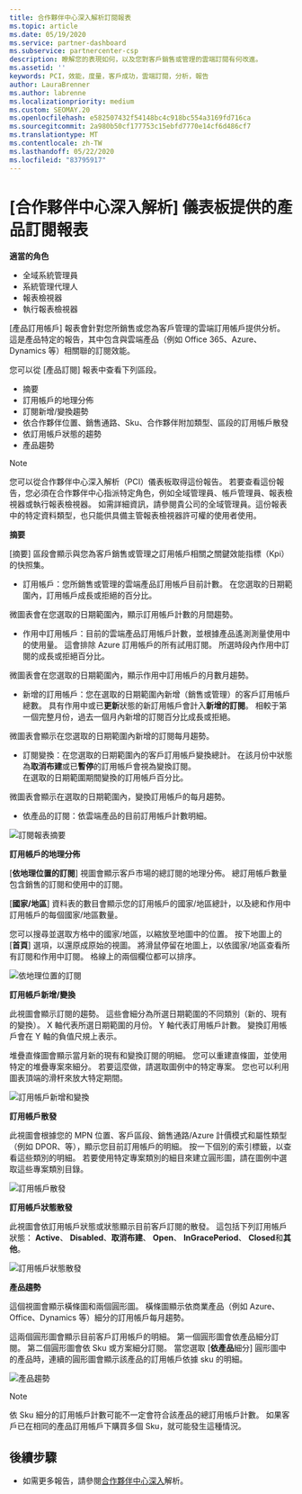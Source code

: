 ```yaml
---
title: 合作夥伴中心深入解析訂閱報表
ms.topic: article
ms.date: 05/19/2020
ms.service: partner-dashboard
ms.subservice: partnercenter-csp
description: 瞭解您的表現如何，以及您對客戶銷售或管理的雲端訂閱有何改進。
ms.assetid: ''
keywords: PCI，效能，度量，客戶成功，雲端訂閱，分析，報告
author: LauraBrenner
ms.author: labrenne
ms.localizationpriority: medium
ms.custom: SEOMAY.20
ms.openlocfilehash: e582507432f54148bc4c918bc554a3169fd716ca
ms.sourcegitcommit: 2a980b50cf177753c15ebfd7770e14cf6d486cf7
ms.translationtype: MT
ms.contentlocale: zh-TW
ms.lasthandoff: 05/22/2020
ms.locfileid: "83795917"
---
```

# <a name="product-subscriptions-report-available-from-the-partner-center-insights-dashboard"></a>[合作夥伴中心深入解析] 儀表板提供的產品訂閱報表

**適當的角色**
- 全域系統管理員
- 系統管理代理人
- 報表檢視器
- 執行報表檢視器

[產品訂用帳戶] 報表會針對您所銷售或您為客戶管理的雲端訂用帳戶提供分析。 這是產品特定的報告，其中包含與雲端產品（例如 Office 365、Azure、Dynamics 等）相關聯的訂閱效能。

您可以從 [產品訂閱] 報表中查看下列區段。

- 摘要
- 訂用帳戶的地理分佈
- 訂閱新增/變換趨勢
- 依合作夥伴位置、銷售通路、Sku、合作夥伴附加類型、區段的訂用帳戶散發
- 依訂用帳戶狀態的趨勢
- 產品趨勢

 > [!NOTE]
 > 您可以從合作夥伴中心深入解析（PCI）儀表板取得這份報告。 若要查看這份報告，您必須在合作夥伴中心指派特定角色，例如全域管理員、帳戶管理員、報表檢視器或執行報表檢視器。 如需詳細資訊，請參閱貴公司的全域管理員。這份報表中的特定資料類型，也只能供具備主管報表檢視器許可權的使用者使用。

**摘要**

[摘要] 區段會顯示與您為客戶銷售或管理之訂用帳戶相關之關鍵效能指標（Kpi）的快照集。  

- 訂用帳戶：您所銷售或管理的雲端產品訂用帳戶目前計數。
在您選取的日期範圍內，訂用帳戶成長或拒絕的百分比。

微圖表會在您選取的日期範圍內，顯示訂用帳戶計數的月間趨勢。

- 作用中訂用帳戶：目前的雲端產品訂用帳戶計數，並根據產品遙測測量使用中的使用量。 這會排除 Azure 訂用帳戶的所有試用訂閱。
所選時段內作用中訂閱的成長或拒絕百分比。

微圖表會在您選取的日期範圍內，顯示作用中訂用帳戶的月數月趨勢。

- 新增的訂用帳戶：您在選取的日期範圍內新增（銷售或管理）的客戶訂用帳戶總數。 具有作用中或已**更新**狀態的新訂用帳戶會計入**新增的訂閱**。
相較于第一個完整月份，過去一個月內新增的訂閱百分比成長或拒絕。

微圖表會顯示在您選取的日期範圍內新增的訂閱每月趨勢。

- 訂閱變換：在您選取的日期範圍內的客戶訂用帳戶變換總計。 在該月份中狀態為**取消布建**或已**暫停**的訂用帳戶會視為變換訂閱。  
在選取的日期範圍期間變換的訂用帳戶百分比。

微圖表會顯示在選取的日期範圍內，變換訂用帳戶的每月趨勢。

- 依產品的訂閱：依雲端產品的目前訂用帳戶計數明細。

![訂閱報表摘要](images/pci/pci_sub_report_summary_1.png)

**訂用帳戶的地理分佈**

[**依地理位置的訂閱**] 視圖會顯示客戶市場的總訂閱的地理分佈。 總訂用帳戶數量包含銷售的訂閱和使用中的訂閱。

[**國家/地區**] 資料表的數目會顯示您的訂用帳戶的國家/地區總計，以及總和作用中訂用帳戶的每個國家/地區數量。

您可以搜尋並選取方格中的國家/地區，以縮放至地圖中的位置。 按下地圖上的 [**首頁**] 選項，以還原成原始的視圖。 將滑鼠停留在地圖上，以依國家/地區查看所有訂閱和作用中訂閱。 格線上的兩個欄位都可以排序。

![依地理位置的訂閱](images/pci/pci_sub_report_sub_by_geography_2.png)

**訂用帳戶新增/變換**

此視圖會顯示訂閱的趨勢。 這些會細分為所選日期範圍的不同類別（新的、現有的變換）。 X 軸代表所選日期範圍的月份。 Y 軸代表訂用帳戶計數。 變換訂用帳戶會在 Y 軸的負值尺規上表示。 

堆疊直條圖會顯示當月新的現有和變換訂閱的明細。 您可以重建直條圖，並使用特定的堆疊專案來細分。 若要這麼做，請選取圖例中的特定專案。 您也可以利用圖表頂端的滑杆來放大特定期間。

![訂用帳戶新增和變換](images/pci/pci_sub_report_sub_adds_churns_3.png)

**訂用帳戶散發**

此視圖會根據您的 MPN 位置、客戶區段、銷售通路/Azure 計價模式和屬性類型（例如 DPOR、等），顯示您目前訂用帳戶的明細。 按一下個別的索引標籤，以查看這些類別的明細。 若要使用特定專案類別的細目來建立圓形圖，請在圖例中選取這些專案類別目錄。

![訂用帳戶散發](images/pci/pci_sub-report_distribution_4.png)

**訂用帳戶狀態散發**

此視圖會依訂用帳戶狀態或狀態顯示目前客戶訂閱的散發。 這包括下列訂用帳戶狀態： **Active**、 **Disabled**、**取消布建**、 **Open**、 **InGracePeriod**、 **Closed**和**其他**。

![訂用帳戶狀態散發](images/pci/pci_sub_report_sub_states_5.png)

**產品趨勢**

這個視圖會顯示橫條圖和兩個圓形圖。 橫條圖顯示依商業產品（例如 Azure、Office、Dynamics 等）細分的訂用帳戶每月趨勢。

這兩個圓形圖會顯示目前客戶訂用帳戶的明細。 第一個圓形圖會依產品細分訂閱。 第二個圓形圖會依 Sku 或方案細分訂閱。 當您選取 [**依產品**細分] 圓形圖中的產品時，連續的圓形圖會顯示該產品的訂用帳戶依據 sku 的明細。

![產品趨勢](images/pci/pci_sub-report_prods_trend_6.png)

> [!NOTE]
 > 依 Sku 細分的訂用帳戶計數可能不一定會符合該產品的總訂用帳戶計數。 如果客戶已在相同的產品訂用帳戶下購買多個 Sku，就可能發生這種情況。

## <a name="next-steps"></a>後續步驟

- 如需更多報告，請參閱[合作夥伴中心深入](partner-center-insights.md)解析。
